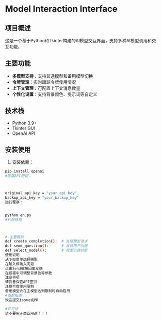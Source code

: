 # Model Interaction Interface

## 项目概述
这是一个基于Python和Tkinter构建的AI模型交互界面，支持多种AI模型调用和交互功能。

## 主要功能
- **多模型支持**：支持普通模型和备用模型切换
- **令牌管理**：实时跟踪令牌使用情况
- **上下文管理**：可配置上下文消息数量
- **个性化设置**：支持背景颜色、提示词等自定义

## 技术栈
- Python 3.9+
- Tkinter GUI
- OpenAI API

## 安装使用
1. 安装依赖：
```bash
pip install openai
#配置API密钥：



original_api_key = "your_api_key"
backup_api_key = "your_backup_key"
运行程序：


python en.py
#代码结构



# 主要模块
def create_completion():  # 处理模型请求
def send_question():      # 发送用户问题
def select_model():       # 模型选择功能
使用说明
从下拉菜单选择模型
在输入框输入问题
点击Send或按回车发送
在设置中可调整背景色等参数
注意事项
请妥善保管API密钥
注意令牌使用限制
备用模型会在主模型达到限制时自动启用
#贡献指南
欢迎提交issue或PR

#许可证
请不要用于商业用途！！！
